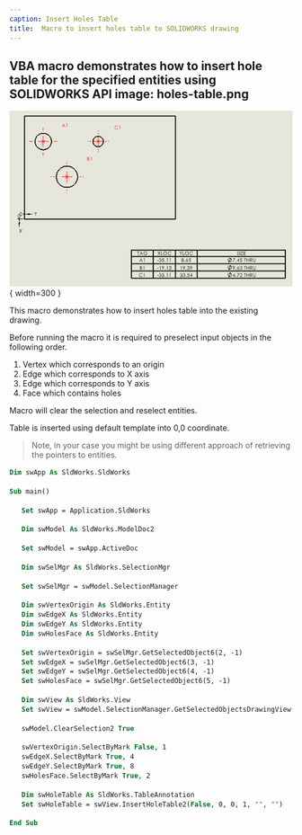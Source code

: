 ```yaml
---
caption: Insert Holes Table
title:  Macro to insert holes table to SOLIDWORKS drawing
---
```

 VBA macro demonstrates how to insert hole table for the specified entities using SOLIDWORKS API
image: holes-table.png
---
![Holes table](holes-table.png){ width=300 }

This macro demonstrates how to insert holes table into the existing drawing.

Before running the macro it is required to preselect input objects in the following order.

1. Vertex which corresponds to an origin
1. Edge which corresponds to X axis
1. Edge which corresponds to Y axis
1. Face which contains holes

Macro will clear the selection and reselect entities.

Table is inserted using default template into 0,0 coordinate.

 > Note, in your case you might be using different approach of retrieving the pointers to entities. 

 ~~~ vb
Dim swApp As SldWorks.SldWorks

Sub main()

    Set swApp = Application.SldWorks

    Dim swModel As SldWorks.ModelDoc2
    
    Set swModel = swApp.ActiveDoc
    
    Dim swSelMgr As SldWorks.SelectionMgr
    
    Set swSelMgr = swModel.SelectionManager
    
    Dim swVertexOrigin As SldWorks.Entity
    Dim swEdgeX As SldWorks.Entity
    Dim swEdgeY As SldWorks.Entity
    Dim swHolesFace As SldWorks.Entity
    
    Set swVertexOrigin = swSelMgr.GetSelectedObject6(2, -1)
    Set swEdgeX = swSelMgr.GetSelectedObject6(3, -1)
    Set swEdgeY = swSelMgr.GetSelectedObject6(4, -1)
    Set swHolesFace = swSelMgr.GetSelectedObject6(5, -1)
    
    Dim swView As SldWorks.View
    Set swView = swModel.SelectionManager.GetSelectedObjectsDrawingView(1)
    
    swModel.ClearSelection2 True
    
    swVertexOrigin.SelectByMark False, 1
    swEdgeX.SelectByMark True, 4
    swEdgeY.SelectByMark True, 8
    swHolesFace.SelectByMark True, 2
    
    Dim swHoleTable As SldWorks.TableAnnotation
    Set swHoleTable = swView.InsertHoleTable2(False, 0, 0, 1, "", "")
    
End Sub
~~~

